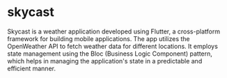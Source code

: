 # skycast

Skycast is a weather application developed using Flutter, a cross-platform framework for building mobile applications. The app utilizes the OpenWeather API to fetch weather data for different locations. It employs state management using the Bloc (Business Logic Component) pattern, which helps in managing the application's state in a predictable and efficient manner.

